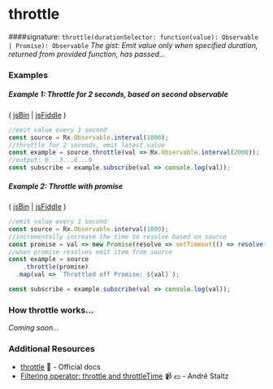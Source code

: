 # throttle
####signature: `throttle(durationSelector: function(value): Observable | Promise): Observable`
*The gist: Emit value only when specified duration, returned from provided function, has passed...*

### Examples

##### Example 1: Throttle for 2 seconds, based on second observable

( [jsBin](http://jsbin.com/wohefujipo/1/edit?js,console) | [jsFiddle](https://jsfiddle.net/btroncone/h8na4m0p/) )

```js
//emit value every 1 second
const source = Rx.Observable.interval(1000);
//throttle for 2 seconds, emit latest value
const example = source.throttle(val => Rx.Observable.interval(2000));
//output: 0...3...6...9
const subscribe = example.subscribe(val => console.log(val));
```

##### Example 2: Throttle with promise

( [jsBin](http://jsbin.com/seyaguwunu/1/edit?js,console) | [jsFiddle](https://jsfiddle.net/btroncone/w5Lbzz9f/) )

```js
//emit value every 1 second
const source = Rx.Observable.interval(1000);
//incrementally increase the time to resolve based on source
const promise = val => new Promise(resolve => setTimeout(() => resolve(`Resolved: ${val}`), val * 100));
//when promise resolves emit item from source
const example = source
	.throttle(promise)
  .map(val => `Throttled off Promise: ${val}`);

const subscribe = example.subscribe(val => console.log(val));
```
### How throttle works...
*Coming soon...*


### Additional Resources
* [throttle](http://reactivex.io/rxjs/class/es6/Observable.js~Observable.html#instance-method-throttle) :newspaper: - Official docs
* [Filtering operator: throttle and throttleTime](https://egghead.io/lessons/rxjs-filtering-operators-throttle-and-throttletime?course=rxjs-beyond-the-basics-operators-in-depth) :video_camera: :dollar: - André Staltz
